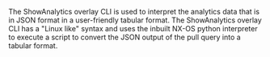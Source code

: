 The ShowAnalytics overlay CLI is used to interpret the analytics data that is in JSON format in a user-friendly tabular format.
The ShowAnalytics overlay CLI has a "Linux like" syntax and uses the inbuilt NX-OS python interpreter to execute a script to convert the JSON output of the pull query into a tabular format.
